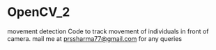 # OpenCV_2
movement detection
Code to track movement of individuals in front of camera. mail me at prssharma77@gmail.com for any queries

